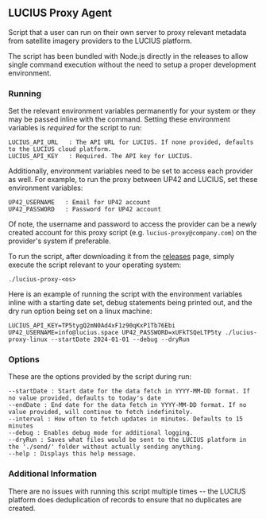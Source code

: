 ## LUCIUS Proxy Agent

Script that a user can run on their own server to proxy relevant metadata from satellite imagery providers to the LUCIUS platform.

The script has been bundled with Node.js directly in the releases to allow single command execution without the need to setup a proper development environment.

### Running

Set the relevant environment variables permanently for your system or they may be passed inline with the command. Setting these environment variables is _required_ for the script to run:

```
LUCIUS_API_URL   : The API URL for LUCIUS. If none provided, defaults to the LUCIUS cloud platform.
LUCIUS_API_KEY   : Required. The API key for LUCIUS.
```

Additionally, environment variables need to be set to access each provider as well. For example, to run the proxy between UP42 and LUCIUS, set these environment variables:

```
UP42_USERNAME   : Email for UP42 account
UP42_PASSWORD   : Password for UP42 account
```

Of note, the username and password to access the provider can be a newly created account for this proxy script (e.g. `lucius-proxy@company.com`) on the provider's system if preferable.

To run the script, after downloading it from the [releases](https://github.com/lucius-space/proxy-agent/releases) page, simply execute the script relevant to your operating system:

```
./lucius-proxy-<os>
```

Here is an example of running the script with the environment variables inline with a starting date set, debug statements being printed out, and the dry run option being set on a linux machine:

```
LUCIUS_API_KEY=TP5tygQ2mN0Ad4xF1z90qKxP1Tb76Ebi UP42_USERNAME=info@lucius.space UP42_PASSWORD=xUFkTSQeLTP5ty ./lucius-proxy-linux --startDate 2024-01-01 --debug --dryRun
```

### Options

These are the options provided by the script during run:

```
--startDate : Start date for the data fetch in YYYY-MM-DD format. If no value provided, defaults to today's date
--endDate : End date for the data fetch in YYYY-MM-DD format. If no value provided, will continue to fetch indefinitely.
--interval : How often to fetch updates in minutes. Defaults to 15 minutes
--debug : Enables debug mode for additional logging.
--dryRun : Saves what files would be sent to the LUCIUS platform in the './send/' folder without actually sending anything.
--help : Displays this help message.
```

### Additional Information

There are no issues with running this script multiple times -- the LUCIUS platform does deduplication of records to ensure that no duplicates are created.

